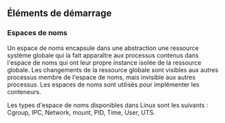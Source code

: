 ## Éléments de démarrage

### Espaces de noms

Un espace de noms encapsule dans une abstraction une ressource système globale qui la fait
apparaître aux processus contenus dans l'espace de noms qui ont leur propre instance isolée de la
ressource globale. Les changements de la ressource globale sont visibles aux autres processus membre
de l'espace de noms, mais invisible aux autres processus. Les espaces de noms sont utilisés pour
implémenter les conteneurs.

Les types d'espace de noms disponibles dans Linux sont les suivants : Cgroup, IPC, Network, mount,
PID, Time, User, UTS.

